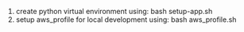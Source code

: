 1. create python virtual environment using: bash setup-app.sh
2. setup aws_profile for local development using: bash aws_profile.sh